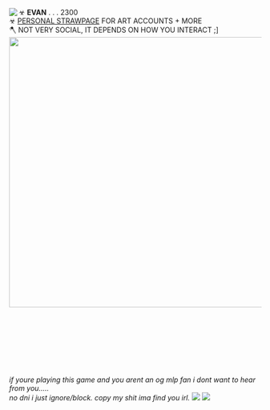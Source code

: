 ☣ **EVAN** . . . 2300 <img align="left" src="https://blob.gifcities.org/gifcities/2MLGHAVMDVV34Q22ZJ265A22OPI2QZO4.gif">  <br/> 
☣ [PERSONAL STRAWPAGE](https://z0mbielovejuice.straw.page) FOR ART ACCOUNTS + MORE
</br> 🪓 NOT VERY SOCIAL, IT DEPENDS ON HOW YOU INTERACT ;]
</br> <img width="540" src="https://i.imgur.com/Nc3gjDK.png"> 
<br/><br/><br/><br/><br/><br/><br/><br/> <br/> *if youre playing this game and you arent an og mlp fan i dont want to hear from you.....*
<br/> *no dni i just ignore/block. copy my shit ima find you irl.* <img src="https://pixels.crd.co/assets/images/gallery02/eb638353.gif?v=29416114"> <img src="https://wilardo.crd.co/assets/images/gallery29/7b92b803.gif?v=c0a0770b"> 
